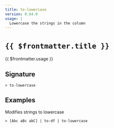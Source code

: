```yaml
---
title: to-lowercase
version: 0.64.0
usage: |
  Lowercase the strings in the column
---
```


# <code>{{ $frontmatter.title }}</code>

<div style='white-space: pre-wrap;'>{{ $frontmatter.usage }}</div>

## Signature

```> to-lowercase ```

## Examples

Modifies strings to lowercase
```shell
> [Abc aBc abC] | to-df | to-lowercase
```
